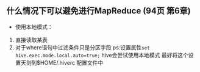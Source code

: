 ## 什么情况下可以避免进行MapReduce (94页 第6章)
- 使用本地模式：
1. 直接读取某表
2. 对于where语句中过滤条件只是分区字段
 ps:设置属性```set hive.exec.mode.local.auto=true;``` hive会尝试使用本地模式
   最好将这个设置天剑到$HOME/.hiverc 配置文件中



